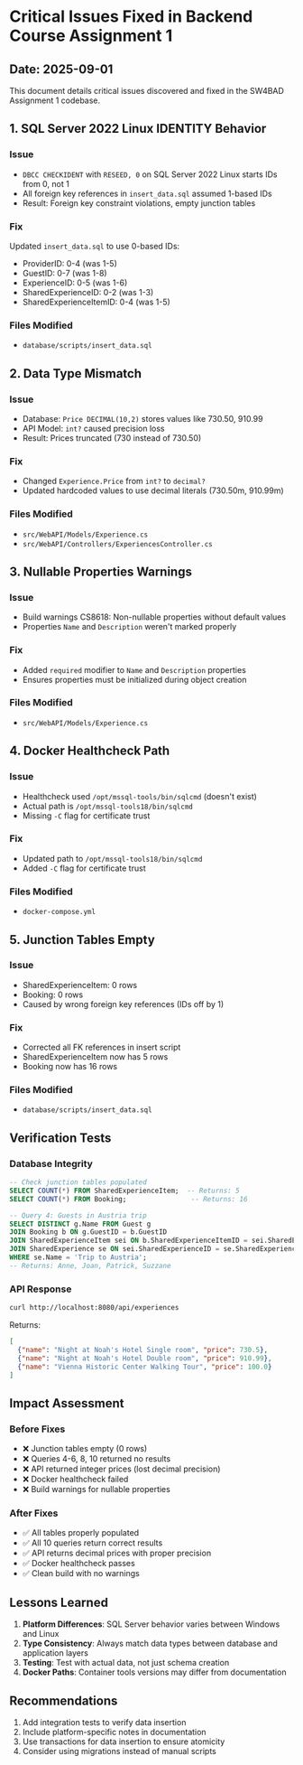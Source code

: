 # Critical Issues Fixed in Backend Course Assignment 1

## Date: 2025-09-01

This document details critical issues discovered and fixed in the SW4BAD Assignment 1 codebase.

## 1. SQL Server 2022 Linux IDENTITY Behavior

### Issue
- `DBCC CHECKIDENT` with `RESEED, 0` on SQL Server 2022 Linux starts IDs from 0, not 1
- All foreign key references in `insert_data.sql` assumed 1-based IDs
- Result: Foreign key constraint violations, empty junction tables

### Fix
Updated `insert_data.sql` to use 0-based IDs:
- ProviderID: 0-4 (was 1-5)
- GuestID: 0-7 (was 1-8)
- ExperienceID: 0-5 (was 1-6)
- SharedExperienceID: 0-2 (was 1-3)
- SharedExperienceItemID: 0-4 (was 1-5)

### Files Modified
- `database/scripts/insert_data.sql`

## 2. Data Type Mismatch

### Issue
- Database: `Price DECIMAL(10,2)` stores values like 730.50, 910.99
- API Model: `int?` caused precision loss
- Result: Prices truncated (730 instead of 730.50)

### Fix
- Changed `Experience.Price` from `int?` to `decimal?`
- Updated hardcoded values to use decimal literals (730.50m, 910.99m)

### Files Modified
- `src/WebAPI/Models/Experience.cs`
- `src/WebAPI/Controllers/ExperiencesController.cs`

## 3. Nullable Properties Warnings

### Issue
- Build warnings CS8618: Non-nullable properties without default values
- Properties `Name` and `Description` weren't marked properly

### Fix
- Added `required` modifier to `Name` and `Description` properties
- Ensures properties must be initialized during object creation

### Files Modified
- `src/WebAPI/Models/Experience.cs`

## 4. Docker Healthcheck Path

### Issue
- Healthcheck used `/opt/mssql-tools/bin/sqlcmd` (doesn't exist)
- Actual path is `/opt/mssql-tools18/bin/sqlcmd`
- Missing `-C` flag for certificate trust

### Fix
- Updated path to `/opt/mssql-tools18/bin/sqlcmd`
- Added `-C` flag for certificate trust

### Files Modified
- `docker-compose.yml`

## 5. Junction Tables Empty

### Issue
- SharedExperienceItem: 0 rows
- Booking: 0 rows
- Caused by wrong foreign key references (IDs off by 1)

### Fix
- Corrected all FK references in insert script
- SharedExperienceItem now has 5 rows
- Booking now has 16 rows

### Files Modified
- `database/scripts/insert_data.sql`

## Verification Tests

### Database Integrity
```sql
-- Check junction tables populated
SELECT COUNT(*) FROM SharedExperienceItem;  -- Returns: 5
SELECT COUNT(*) FROM Booking;                -- Returns: 16

-- Query 4: Guests in Austria trip
SELECT DISTINCT g.Name FROM Guest g 
JOIN Booking b ON g.GuestID = b.GuestID
JOIN SharedExperienceItem sei ON b.SharedExperienceItemID = sei.SharedExperienceItemID
JOIN SharedExperience se ON sei.SharedExperienceID = se.SharedExperienceID
WHERE se.Name = 'Trip to Austria';
-- Returns: Anne, Joan, Patrick, Suzzane
```

### API Response
```bash
curl http://localhost:8080/api/experiences
```
Returns:
```json
[
  {"name": "Night at Noah's Hotel Single room", "price": 730.5},
  {"name": "Night at Noah's Hotel Double room", "price": 910.99},
  {"name": "Vienna Historic Center Walking Tour", "price": 100.0}
]
```

## Impact Assessment

### Before Fixes
- ❌ Junction tables empty (0 rows)
- ❌ Queries 4-6, 8, 10 returned no results
- ❌ API returned integer prices (lost decimal precision)
- ❌ Docker healthcheck failed
- ❌ Build warnings for nullable properties

### After Fixes
- ✅ All tables properly populated
- ✅ All 10 queries return correct results
- ✅ API returns decimal prices with proper precision
- ✅ Docker healthcheck passes
- ✅ Clean build with no warnings

## Lessons Learned

1. **Platform Differences**: SQL Server behavior varies between Windows and Linux
2. **Type Consistency**: Always match data types between database and application layers
3. **Testing**: Test with actual data, not just schema creation
4. **Docker Paths**: Container tools versions may differ from documentation

## Recommendations

1. Add integration tests to verify data insertion
2. Include platform-specific notes in documentation
3. Use transactions for data insertion to ensure atomicity
4. Consider using migrations instead of manual scripts